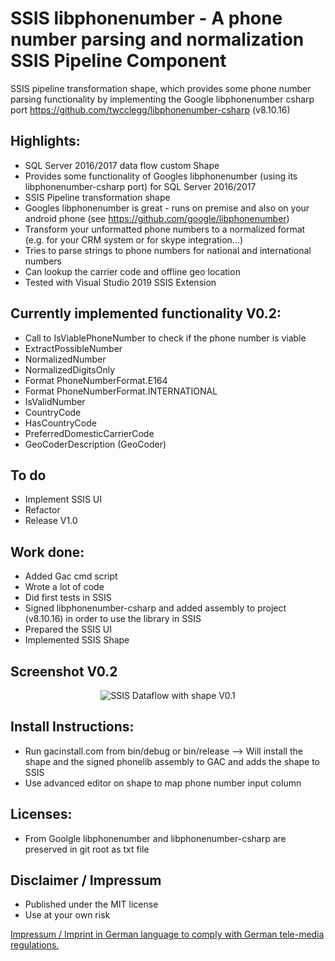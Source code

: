 # SSIS libphonenumber - A phone number parsing and normalization SSIS Pipeline Component
SSIS pipeline transformation shape, which provides some phone number parsing functionality by implementing the Google libphonenumber csharp port https://github.com/twcclegg/libphonenumber-csharp (v8.10.16)

## Highlights:
* SQL Server 2016/2017 data flow custom Shape
* Provides some functionality of Googles libphonenumber (using its libphonenumber-csharp port) for SQL Server 2016/2017
* SSIS Pipeline transformation shape
* Googles libphonenumber is great - runs on premise and also on your android phone (see https://github.com/google/libphonenumber)
* Transform your unformatted phone numbers to a normalized format (e.g. for your CRM system or for skype integration...)
* Tries to parse strings to phone numbers for national and international numbers
* Can lookup the carrier code and offline geo location
* Tested with Visual Studio 2019 SSIS Extension

## Currently implemented functionality V0.2:
* Call to IsViablePhoneNumber to check if the phone number is viable
* ExtractPossibleNumber
* NormalizedNumber
* NormalizedDigitsOnly
* Format PhoneNumberFormat.E164
* Format PhoneNumberFormat.INTERNATIONAL
* IsValidNumber
* CountryCode
* HasCountryCode
* PreferredDomesticCarrierCode
* GeoCoderDescription (GeoCoder)

## To do
* Implement SSIS UI
* Refactor
* Release V1.0

## Work done:
* Added Gac cmd script
* Wrote a lot of code
* Did first tests in SSIS
* Signed libphonenumber-csharp and added assembly to project (v8.10.16) in order to use the library in SSIS
* Prepared the SSIS UI
* Implemented SSIS Shape

## Screenshot V0.2

<p align="center">
  <img src="../master/Screenshots/1_Capture_V0.1.JPG" title="SSIS Dataflow with shape V0.1">
</p>

## Install Instructions:
* Run gacinstall.com from bin/debug or bin/release --> Will install the shape and the signed phonelib assembly to GAC and adds the shape to SSIS
* Use advanced editor on shape to map phone number input column

## Licenses:
* From Goolgle libphonenumber and libphonenumber-csharp are preserved in git root as txt file

## Disclaimer / Impressum

* Published under the MIT license
* Use at your own risk

<a href="https://github.com/ChrisMayor/Impressum">Impressum / Imprint in German language to comply with German tele-media regulations.</a>
